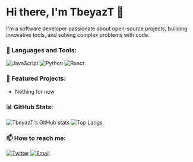 # Hi there, I'm TbeyazT 👋

I'm a software developer passionate about open-source projects, building innovative tools, and solving complex problems with code.

### 🔧 Languages and Tools:
![JavaScript](https://img.shields.io/badge/-JavaScript-000?&logo=JavaScript)
![Python](https://img.shields.io/badge/-Python-000?&logo=Python)
![React](https://img.shields.io/badge/-React-000?&logo=React)

### 🚀 Featured Projects:
- Nothing for now

### 📊 GitHub Stats:
![TbeyazT's GitHub stats](https://github-readme-stats.vercel.app/api?username=TbeyazT&show_icons=true&theme=dark)
![Top Langs](https://github-readme-stats.vercel.app/api/top-langs/?username=TbeyazT&layout=compact&theme=dark)

### 📫 How to reach me:
[![Twitter](https://img.shields.io/badge/Twitter-blue?logo=twitter&logoColor=white)](https://twitter.com/tbeyaz_t)
[![Email](https://img.shields.io/badge/Email-grey?logo=gmail&logoColor=white)](mailto:tbeyazzt@gmail.com)
